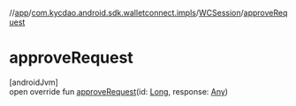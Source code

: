 //[app](../../../index.md)/[com.kycdao.android.sdk.walletconnect.impls](../index.md)/[WCSession](index.md)/[approveRequest](approve-request.md)

# approveRequest

[androidJvm]\
open override fun [approveRequest](approve-request.md)(id: [Long](https://kotlinlang.org/api/latest/jvm/stdlib/kotlin/-long/index.html), response: [Any](https://kotlinlang.org/api/latest/jvm/stdlib/kotlin/-any/index.html))
